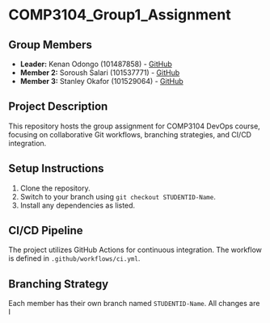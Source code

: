 # COMP3104_Group1_Assignment
## Group Members
- **Leader:** Kenan Odongo (101487858) - [GitHub](https://github.com/rONin01010101010)
- **Member 2:** Soroush Salari (101537771) - [GitHub](https://github.com/SOROUSH911)
- **Member 3:** Stanley Okafor (101529064) - [GitHub](https://github.com/Stanleyashz)
## Project Description
This repository hosts the group assignment for COMP3104 DevOps course, focusing on
collaborative Git workflows, branching strategies, and CI/CD integration.
## Setup Instructions
1. Clone the repository.
2. Switch to your branch using `git checkout STUDENTID-Name`.
3. Install any dependencies as listed.
## CI/CD Pipeline
The project utilizes GitHub Actions for continuous integration. The workflow is defined
in `.github/workflows/ci.yml`.
## Branching Strategy
Each member has their own branch named `STUDENTID-Name`. All changes are
I
